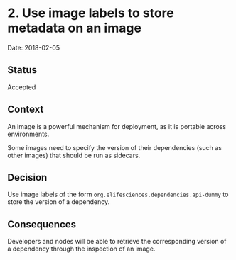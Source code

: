 # 2. Use image labels to store metadata on an image

Date: 2018-02-05

## Status

Accepted

## Context

An image is a powerful mechanism for deployment, as it is portable across environments.

Some images need to specify the version of their dependencies (such as other images) that should be run as sidecars.

## Decision

Use image labels of the form `org.elifesciences.dependencies.api-dummy` to store the version of a dependency. 

## Consequences

Developers and nodes will be able to retrieve the corresponding version of a dependency through the inspection of an image.

